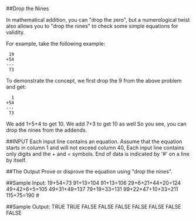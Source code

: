<!-- RATING: Medium -->
<!-- NAME: Drop the Nines -->
##Drop the Nines

In mathematical addition, you can "drop the zero", but a numerological twist also allows you to "drop the nines" to check some simple equations for validity.

For example, take the following example:

     19
    +54
    ---
     73

To demonstrate the concept, we first drop the 9 from the above problem and
get:

      1
    +54
    ---
     73

We add 1+5+4 to get 10.
We add 7+3 to get 10 as well
So you see, you can drop the nines from the addends.

##INPUT
Each input line contains an equation.
Assume that the equation starts in column 1 and will not exceed column 40,
Each input line contains only digits and the + and = symbols. End of data
is indicated by '#' on a line by itself.

##The Output
Prove or disprove the equation using "drop the nines".

##Sample Input:
    19+54=73
    91+13=104
    91+13=106
    29+6+21+44+20=124
    49+42+6+5=105
    49+31+49=137
    79+19+33=131
    99+22+47+10+33=211
    115+75=190
    #

##Sample Output:
	TRUE
	TRUE
	FALSE
	FALSE
	FALSE
	FALSE
	FALSE
	FALSE
	FALSE

